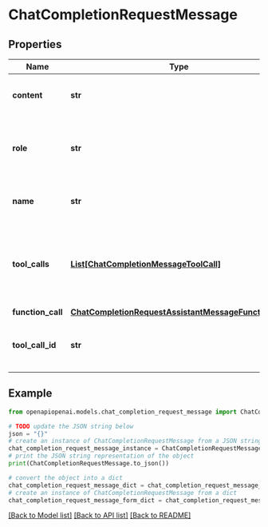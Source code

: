 # ChatCompletionRequestMessage


## Properties

Name | Type | Description | Notes
------------ | ------------- | ------------- | -------------
**content** | **str** | The contents of the function message. | 
**role** | **str** | The role of the messages author, in this case &#x60;function&#x60;. | 
**name** | **str** | The name of the function to call. | 
**tool_calls** | [**List[ChatCompletionMessageToolCall]**](ChatCompletionMessageToolCall.md) | The tool calls generated by the model, such as function calls. | [optional] 
**function_call** | [**ChatCompletionRequestAssistantMessageFunctionCall**](ChatCompletionRequestAssistantMessageFunctionCall.md) |  | [optional] 
**tool_call_id** | **str** | Tool call that this message is responding to. | 

## Example

```python
from openapiopenai.models.chat_completion_request_message import ChatCompletionRequestMessage

# TODO update the JSON string below
json = "{}"
# create an instance of ChatCompletionRequestMessage from a JSON string
chat_completion_request_message_instance = ChatCompletionRequestMessage.from_json(json)
# print the JSON string representation of the object
print(ChatCompletionRequestMessage.to_json())

# convert the object into a dict
chat_completion_request_message_dict = chat_completion_request_message_instance.to_dict()
# create an instance of ChatCompletionRequestMessage from a dict
chat_completion_request_message_form_dict = chat_completion_request_message.from_dict(chat_completion_request_message_dict)
```
[[Back to Model list]](../README.md#documentation-for-models) [[Back to API list]](../README.md#documentation-for-api-endpoints) [[Back to README]](../README.md)


